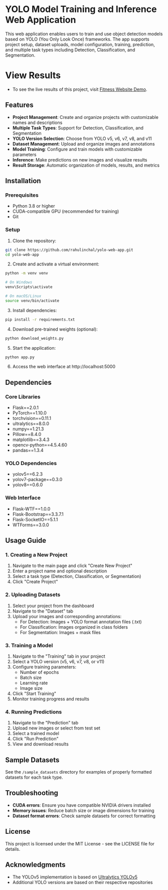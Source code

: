 # YOLO Model Training and Inference Web Application

This web application enables users to train and use object detection models based on YOLO (You Only Look Once) frameworks. The app supports project setup, dataset uploads, model configuration, training, prediction, and multiple task types including Detection, Classification, and Segmentation.

# View Results
- To see the live results of this project, visit [Fitness Website Demo](https://rahulinchal.github.io/yolo-web-app/).
  
## Features

- **Project Management**: Create and organize projects with customizable names and descriptions
- **Multiple Task Types**: Support for Detection, Classification, and Segmentation
- **YOLO Version Selection**: Choose from YOLO v5, v6, v7, v8, and v11
- **Dataset Management**: Upload and organize images and annotations
- **Model Training**: Configure and train models with customizable parameters
- **Inference**: Make predictions on new images and visualize results
- **Result Storage**: Automatic organization of models, results, and metrics

## Installation

### Prerequisites

- Python 3.8 or higher
- CUDA-compatible GPU (recommended for training)
- Git

### Setup

1. Clone the repository:
```bash
git clone https://github.com/rahulinchal/yolo-web-app.git
cd yolo-web-app
```

2. Create and activate a virtual environment:
```bash
python -m venv venv

# On Windows
venv\Scripts\activate

# On macOS/Linux
source venv/bin/activate
```

3. Install dependencies:
```bash
pip install -r requirements.txt
```

4. Download pre-trained weights (optional):
```bash
python download_weights.py
```

5. Start the application:
```bash
python app.py
```

6. Access the web interface at http://localhost:5000

## Dependencies

### Core Libraries
- Flask==2.0.1
- PyTorch==1.10.0
- torchvision==0.11.1
- ultralytics==8.0.0
- numpy==1.21.3
- Pillow==8.4.0
- matplotlib==3.4.3
- opencv-python==4.5.4.60
- pandas==1.3.4

### YOLO Dependencies
- yolov5==6.2.3
- yolov7-package==0.3.0
- yolov8==0.6.0

### Web Interface
- Flask-WTF==1.0.0
- Flask-Bootstrap==3.3.7.1
- Flask-SocketIO==5.1.1
- WTForms==3.0.0

## Usage Guide

### 1. Creating a New Project

1. Navigate to the main page and click "Create New Project"
2. Enter a project name and optional description
3. Select a task type (Detection, Classification, or Segmentation)
4. Click "Create Project"

### 2. Uploading Datasets

1. Select your project from the dashboard
2. Navigate to the "Dataset" tab
3. Upload your images and corresponding annotations:
   - For Detection: Images + YOLO format annotation files (.txt)
   - For Classification: Images organized in class folders
   - For Segmentation: Images + mask files

### 3. Training a Model

1. Navigate to the "Training" tab in your project
2. Select a YOLO version (v5, v6, v7, v8, or v11)
3. Configure training parameters:
   - Number of epochs
   - Batch size
   - Learning rate
   - Image size
4. Click "Start Training"
5. Monitor training progress and results

### 4. Running Predictions

1. Navigate to the "Prediction" tab
2. Upload new images or select from test set
3. Select a trained model
4. Click "Run Prediction"
5. View and download results

## Sample Datasets

See the `/sample_datasets` directory for examples of properly formatted datasets for each task type.

## Troubleshooting

- **CUDA errors**: Ensure you have compatible NVIDIA drivers installed
- **Memory issues**: Reduce batch size or image dimensions for training
- **Dataset format errors**: Check sample datasets for correct formatting

## License

This project is licensed under the MIT License - see the LICENSE file for details.

## Acknowledgments

- The YOLOv5 implementation is based on [Ultralytics YOLOv5](https://github.com/ultralytics/yolov5)
- Additional YOLO versions are based on their respective repositories
